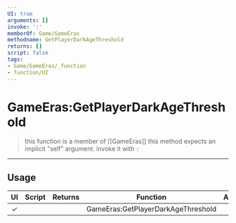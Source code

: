 ```yaml
---
UI: true
arguments: []
invoke: ':'
memberOf: Game/GameEras
methodname: GetPlayerDarkAgeThreshold
returns: []
script: false
tags:
- Game/GameEras/_function
- function/UI
---
```

# GameEras:GetPlayerDarkAgeThreshold
> this function is a member of [[GameEras]]
> this method expects an implicit "self" argument. invoke it with `:`
-----
## Usage
|  UI | Script | Returns | Function | Arguments |
|:---:|:------:|-------:|:--------:|:---------|
|✓| ||GameEras:GetPlayerDarkAgeThreshold||
